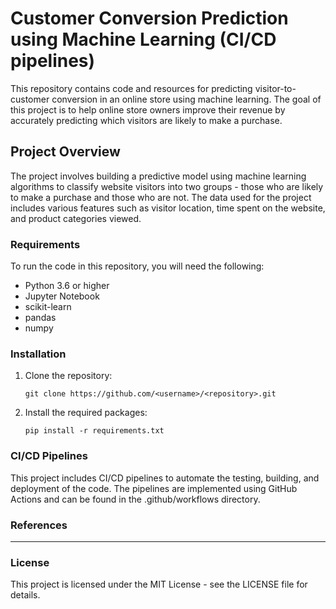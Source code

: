 # Customer Conversion Prediction using Machine Learning (CI/CD pipelines)

This repository contains code and resources for predicting visitor-to-customer conversion in an online store using machine learning. The goal of this project is to help online store owners improve their revenue by accurately predicting which visitors are likely to make a purchase.

## Project Overview
The project involves building a predictive model using machine learning algorithms to classify website visitors into two groups - those who are likely to make a purchase and those who are not. The data used for the project includes various features such as visitor location, time spent on the website, and product categories viewed.

### Requirements

To run the code in this repository, you will need the following:

- Python 3.6 or higher
- Jupyter Notebook
- scikit-learn
- pandas
- numpy


### Installation
1. Clone the repository:

    `git clone https://github.com/<username>/<repository>.git`

2. Install the required packages:

    `pip install -r requirements.txt`

### CI/CD Pipelines

This project includes CI/CD pipelines to automate the testing, building, and deployment of the code. The pipelines are implemented using GitHub Actions and can be found in the .github/workflows directory.

### References
-------

### License
This project is licensed under the MIT License - see the LICENSE file for details.
